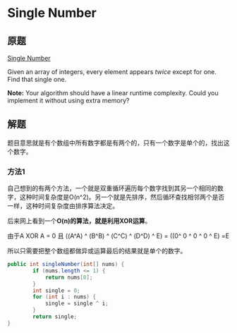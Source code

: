 # Single Number

## 原题

[Single Number](https://leetcode.com/explore/interview/card/top-interview-questions-easy/92/array/549/)

Given an array of integers, every element appears *twice* except for one. Find that single one.

**Note:**
Your algorithm should have a linear runtime complexity. Could you implement it without using extra memory?

## 解题

题目意思就是有个数组中所有数字都是有两个的，只有一个数字是单个的，找出这个数字。

### 方法1

自己想到的有两个方法，一个就是双重循环遍历每个数字找到其另一个相同的数字，这种时间复杂度是O(n^2)。另一个就是先排序，然后循环查找相邻两个是否一样，这种时间复杂度由排序算法决定。

后来网上看到一个**O(n)**的算法，就是**利用XOR运算**。

由于A XOR A = 0 且 ((A^A) ^ (B^B) ^ (C^C) ^ (D^D) ^ E) = ((0^ 0 ^ 0 ^ 0 ^ E) =E

所以只需要把整个数组都做异或运算最后的结果就是单个的数字。

```java
public int singleNumber(int[] nums) {
        if (nums.length <= 1) {
            return nums[0];
        }
        int single = 0;
        for (int i : nums) {
            single = single ^ i;
        }
        return single;
}
```

